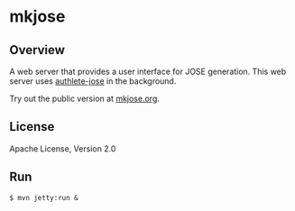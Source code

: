 mkjose
======

Overview
--------

A web server that provides a user interface for JOSE generation.
This web server uses [authlete-jose](https://github.com/authlete/authlete-jose)
in the background.

Try out the public version at [mkjose.org](https://mkjose.org). 


License
-------

  Apache License, Version 2.0


Run
---

    $ mvn jetty:run &

